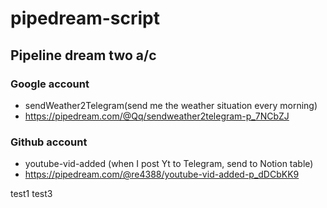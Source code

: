 # pipedream-script

## Pipeline dream two a/c

### Google account 
- sendWeather2Telegram(send me the weather situation every morning)
- https://pipedream.com/@Qq/sendweather2telegram-p_7NCbZJ
 
### Github account
- youtube-vid-added (when I post Yt to Telegram, send to Notion table)
- https://pipedream.com/@re4388/youtube-vid-added-p_dDCbKK9

test1
test3

